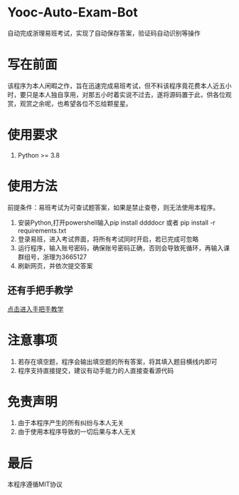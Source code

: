 # Yooc-Auto-Exam-Bot
自动完成浙理易班考试，实现了自动保存答案，验证码自动识别等操作
# 写在前面
该程序为本人闲暇之作，旨在迅速完成易班考试，但不料该程序竟花费本人近五小时，要只是本人独自享用，对那五小时着实说不过去，遂将源码置于此，供各位观赏，观赏之余呢，也希望各位不忘给颗星星。

# 使用要求
1. Python >= 3.8

# 使用方法
前提条件：易班考试为可查试题答案，如果是禁止查卷，则无法使用本程序。
1. 安装Python,打开powershell输入pip install ddddocr 或者 pip install -r requirements.txt
2. 登录易班，进入考试界面，将所有考试同时开启，若已完成可忽略
3. 运行程序，输入账号密码，确保账号密码正确，否则会导致死循环，再输入课群组号，浙理为3665127
4. 刷新网页，并依次提交答案
## 还有手把手教学
[点击进入手把手教学](https://github.com/Erohal/Yooc-Auto-Exam-Bot/blob/master/Hand%20By%20Hand.md)
# 注意事项
1. 若存在填空题，程序会输出填空题的所有答案，将其填入题目横线内即可
2. 程序支持直接提交，建议有动手能力的人直接查看源代码

# 免责声明
1. 由于本程序产生的所有纠纷与本人无关
2. 由于使用本程序导致的一切后果与本人无关

# 最后
本程序遵循MIT协议
